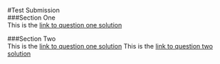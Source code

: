 #Test Submission   
###Section One   
This is the [link to question one solution](https://github.com/Gentlekboy/Test/blob/main/src/section1/question1/MaximumOfTwoNumbers.kt)   
   
###Section Two   
This is the [link to question one solution](https://github.com/Gentlekboy/Test/tree/main/src/section2/question1)
This is the [link to question two solution](https://github.com/Gentlekboy/Test/blob/main/src/section2/question2/Maps.kt)
